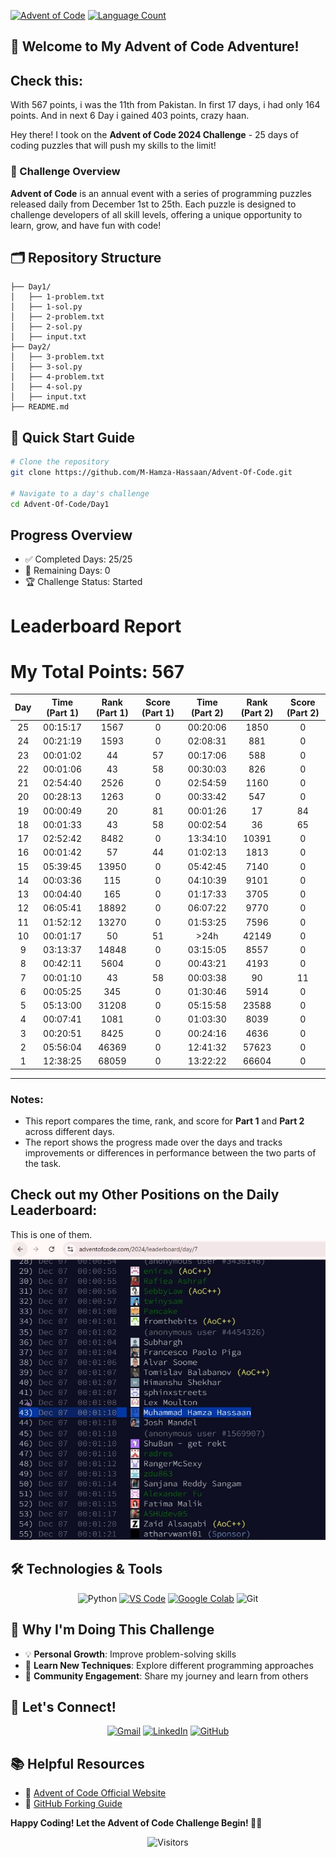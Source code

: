 [![Advent of Code](https://img.shields.io/badge/Advent%20of%20Code-2024-brightgreen?style=for-the-badge&logo=advent-of-code&logoColor=white)](https://adventofcode.com/) [![Language Count](https://img.shields.io/github/languages/count/M-Hamza-Hassaan/Advent-Of-Code?style=for-the-badge&color=orange)](https://github.com/M-Hamza-Hassaan/Advent-Of-Code)


## 🌟 Welcome to My Advent of Code Adventure! 

## Check this: 

With 567 points, i was the 11th from Pakistan. In first 17 days, i had only 164 points. And in next 6 Day i gained 403 points, crazy haan.



Hey there! I took on the **Advent of Code 2024 Challenge** - 25 days of coding puzzles that will push my skills to the limit! 

### 📅 Challenge Overview

**Advent of Code** is an annual event with a series of programming puzzles released daily from December 1st to 25th. Each puzzle is designed to challenge developers of all skill levels, offering a unique opportunity to learn, grow, and have fun with code!

## 🗂️ Repository Structure

```Advent-Of-Code/
├── Day1/
│   ├── 1-problem.txt
│   ├── 1-sol.py
│   ├── 2-problem.txt
│   ├── 2-sol.py
│   ├── input.txt
├── Day2/
│   ├── 3-problem.txt
│   ├── 3-sol.py
│   ├── 4-problem.txt
│   ├── 4-sol.py
│   ├── input.txt
├── README.md

```

## 🚀 Quick Start Guide

```bash
# Clone the repository
git clone https://github.com/M-Hamza-Hassaan/Advent-Of-Code.git

# Navigate to a day's challenge
cd Advent-Of-Code/Day1
```

## Progress Overview

- ✅ Completed Days: 25/25
- 🧊 Remaining Days: 0
- 🏆 Challenge Status: Started


# Leaderboard Report

# My Total Points: 567


| **Day** | **Time (Part 1)** | **Rank (Part 1)** | **Score (Part 1)** | **Time (Part 2)** | **Rank (Part 2)** | **Score (Part 2)** |
|:-------:|:-----------------:|:-----------------:|:------------------:|:-----------------:|:-----------------:|:------------------:|
| 25      | 00:15:17          | 1567              | 0                  | 00:20:06          | 1850              | 0                  |
| 24      | 00:21:19          | 1593              | 0                  | 02:08:31          | 881               | 0                  |
| 23      | 00:01:02          | 44                | 57                 | 00:17:06          | 588               | 0                  |
| 22      | 00:01:06          | 43                | 58                 | 00:30:03          | 826               | 0                  |
| 21      | 02:54:40          | 2526              | 0                  | 02:54:59          | 1160              | 0                  |
| 20      | 00:28:13          | 1263              | 0                  | 00:33:42          | 547               | 0                  |
| 19      | 00:00:49          | 20                | 81                 | 00:01:26          | 17                | 84                 |
| 18      | 00:01:33          | 43                | 58                 | 00:02:54          | 36                | 65                 |
| 17      | 02:52:42          | 8482              | 0                  | 13:34:10          | 10391             | 0                  |
| 16      | 00:01:42          | 57                | 44                 | 01:02:13          | 1813              | 0                  |
| 15      | 05:39:45          | 13950             | 0                  | 05:42:45          | 7140              | 0                  |
| 14      | 00:03:36          | 115               | 0                  | 04:10:39          | 9101              | 0                  |
| 13      | 00:04:40          | 165               | 0                  | 01:17:33          | 3705              | 0                  |
| 12      | 06:05:41          | 18892             | 0                  | 06:07:22          | 9770              | 0                  |
| 11      | 01:52:12          | 13270             | 0                  | 01:53:25          | 7596              | 0                  |
| 10      | 00:01:17          | 50                | 51                 | >24h              | 42149             | 0                  |
| 9       | 03:13:37          | 14848             | 0                  | 03:15:05          | 8557              | 0                  |
| 8       | 00:42:11          | 5604              | 0                  | 00:43:21          | 4193              | 0                  |
| 7       | 00:01:10          | 43                | 58                 | 00:03:38          | 90                | 11                 |
| 6       | 00:05:25          | 345               | 0                  | 01:30:46          | 5914              | 0                  |
| 5       | 05:13:00          | 31208             | 0                  | 05:15:58          | 23588             | 0                  |
| 4       | 00:07:41          | 1081              | 0                  | 01:03:30          | 8039              | 0                  |
| 3       | 00:20:51          | 8425              | 0                  | 00:24:16          | 4636              | 0                  |
| 2       | 05:56:04          | 46369             | 0                  | 12:41:32          | 57623             | 0                  |
| 1       | 12:38:25          | 68059             | 0                  | 13:22:22          | 66604             | 0                  |

---

### Notes:
- This report compares the time, rank, and score for **Part 1** and **Part 2** across different days.
- The report shows the progress made over the days and tracks improvements or differences in performance between the two parts of the task.


## Check out my Other Positions on the Daily Leaderboard:
This is one of them.
![Day 7 - First Problem](https://github.com/M-Hamza-Hassaan/Advent-Of-Code/blob/main/International%20Rankings/Day-07-First%20Problem.JPG?raw=true)

## 🛠️ Technologies & Tools

<div align="center">
  
![Python](https://img.shields.io/badge/-Python-3776AB?style=for-the-badge&logo=python&logoColor=white)
[![VS Code](https://img.shields.io/badge/-VS%20Code-yellow?style=for-the-badge&logo=visual-studio-code&logoColor=white)](https://code.visualstudio.com/)
[![Google Colab](https://img.shields.io/badge/-Google%20Colab-orange?style=for-the-badge&logo=googlecolab&logoColor=white)](https://colab.research.google.com/)
![Git](https://img.shields.io/badge/-Git-F05032?style=for-the-badge&logo=git&logoColor=white)
</div>

## 🌟 Why I'm Doing This Challenge

- 💡 **Personal Growth**: Improve problem-solving skills
- 🧠 **Learn New Techniques**: Explore different programming approaches
- 🤝 **Community Engagement**: Share my journey and learn from others

## 🔗 Let's Connect!

<div align="center">
  
[![Gmail](https://img.shields.io/badge/Gmail-black?style=for-the-badge&logo=gmail)](https://mail.google.com/mail/?tab=rm&ogbl)
[![LinkedIn](https://img.shields.io/badge/LinkedIn-blue?style=for-the-badge&logo=linkedin)](https://www.linkedin.com/in/muhammad-hamza-hassaan/)
[![GitHub](https://img.shields.io/badge/GitHub-black?style=for-the-badge&logo=github)](https://github.com/M-Hamza-Hassaan)

</div>

## 📚 Helpful Resources

- 🎄 [Advent of Code Official Website](https://adventofcode.com/)
- 🍴 [GitHub Forking Guide](https://docs.github.com/en/get-started/quickstart/fork-a-repo)


**Happy Coding! Let the Advent of Code Challenge Begin! 🚀🎄**

<p align="center">
  <img src="https://visitor-badge.laobi.icu/badge?page_id=M-Hamza-Hassaan.Advent-Of-Code&style=for-the-badge&logo=github" alt="Visitors" width="100">
</p>
